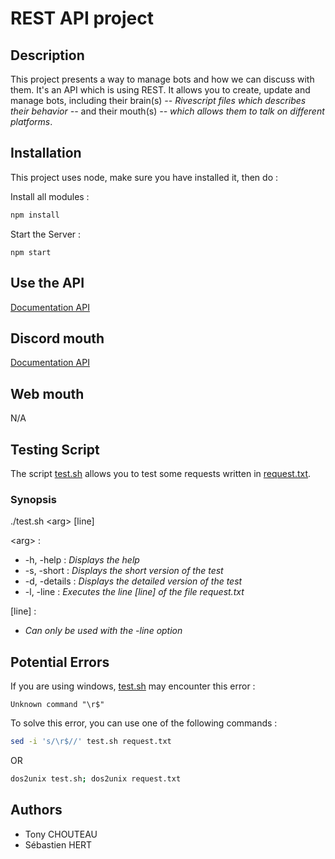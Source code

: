 # **REST API project**

## **Description**

This project presents a way to manage bots and how we can discuss with them. It's an API which is using REST. It allows you to create, update and manage bots, including their brain(s) *-- Rivescript files which describes their behavior --* and their mouth(s) *-- which allows them to talk on different platforms*.

## **Installation**

This project uses node, make sure you have installed it, then do :

Install all modules : 

```bash
npm install
```

Start the Server :
```
npm start
```

## **Use the API**

[Documentation API](./resources/Wiki/DOC.MD)

## **Discord mouth**

[Documentation API](./resources/Wiki/DISCORD.MD)

## **Web mouth**

N/A

## **Testing Script**

The script [test.sh](test.sh) allows you to test some requests written in [request.txt](request.txt).

### Synopsis

./test.sh \<arg> [line]

\<arg> :
* -h, -help : *Displays the help*
* -s, -short : *Displays the short version of the test*
* -d, -details : *Displays the detailed version of the test*
* -l, -line : *Executes the line [line] of the file request.txt*

[line] :

* *Can only be used with the -line option*

## **Potential Errors**

If you are using windows, [test.sh](test.sh) may encounter this error :
```
Unknown command "\r$"
```
To solve this error, you can use one of the following commands :
```bash
sed -i 's/\r$//' test.sh request.txt
``` 
OR 
```bash
dos2unix test.sh; dos2unix request.txt
```

## **Authors**

* Tony CHOUTEAU
* Sébastien HERT
